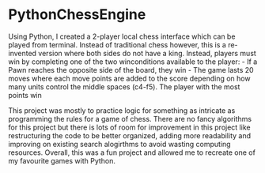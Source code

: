 # PythonChessEngine
Using Python, I created a 2-player local chess interface which can be played from terminal. 
Instead of traditional chess however, this is a re-invented version where both sides do not have a king. Instead, players
must win by completing one of the two winconditions available to the player:
    - If a Pawn reaches the opposite side of the board, they win 
    - The game lasts 20 moves where each move points are added to the score depending on how many units control the middle spaces (c4-f5). The player with the most points win 

This project was mostly to practice logic for something as intricate as programming the rules for a game of chess. There are no fancy algorithms for this project but there 
is lots of room for improvement in this project like restructuring the code to be better organized, adding more readability and improving on existing search alogirthms to avoid wasting computing resources. Overall, this was a fun project and allowed me to recreate one of my favourite games with Python. 
